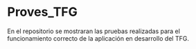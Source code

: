 # Proves_TFG
En el repositorio se mostraran las pruebas realizadas para el funcionamiento correcto de la aplicación en desarrollo del TFG.
